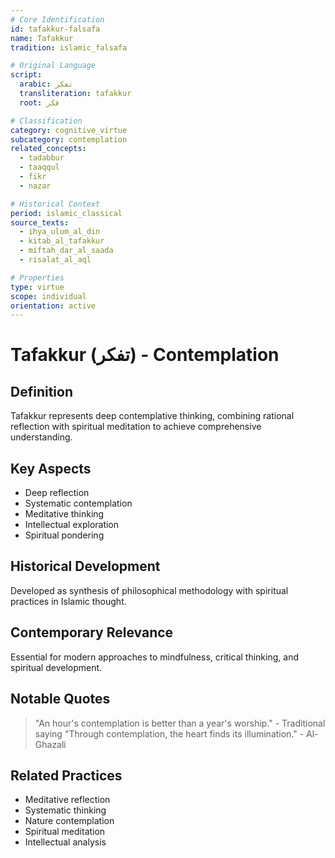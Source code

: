 ```yaml
---
# Core Identification
id: tafakkur-falsafa
name: Tafakkur
tradition: islamic_falsafa

# Original Language
script:
  arabic: تفكر
  transliteration: tafakkur
  root: فكر

# Classification
category: cognitive_virtue
subcategory: contemplation
related_concepts:
  - tadabbur
  - taaqqul
  - fikr
  - nazar

# Historical Context
period: islamic_classical
source_texts:
  - ihya_ulum_al_din
  - kitab_al_tafakkur
  - miftah_dar_al_saada
  - risalat_al_aql

# Properties
type: virtue
scope: individual
orientation: active
---
```


# Tafakkur (تفكر) - Contemplation

## Definition
Tafakkur represents deep contemplative thinking, combining rational reflection with spiritual meditation to achieve comprehensive understanding.

## Key Aspects
- Deep reflection
- Systematic contemplation
- Meditative thinking
- Intellectual exploration
- Spiritual pondering

## Historical Development
Developed as synthesis of philosophical methodology with spiritual practices in Islamic thought.

## Contemporary Relevance
Essential for modern approaches to mindfulness, critical thinking, and spiritual development.

## Notable Quotes
> "An hour's contemplation is better than a year's worship." - Traditional saying
> "Through contemplation, the heart finds its illumination." - Al-Ghazali

## Related Practices
- Meditative reflection
- Systematic thinking
- Nature contemplation
- Spiritual meditation
- Intellectual analysis
